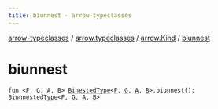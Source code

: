 ```yaml
---
title: biunnest - arrow-typeclasses
---
```


[arrow-typeclasses](../../index.html) / [arrow.typeclasses](../index.html) / [arrow.Kind](index.html) / [biunnest](./biunnest.html)

# biunnest

`fun <F, G, A, B> `[`BinestedType`](../-binested-type.html)`<`[`F`](biunnest.html#F)`, `[`G`](biunnest.html#G)`, `[`A`](biunnest.html#A)`, `[`B`](biunnest.html#B)`>.biunnest(): `[`BiunnestedType`](../-biunnested-type.html)`<`[`F`](biunnest.html#F)`, `[`G`](biunnest.html#G)`, `[`A`](biunnest.html#A)`, `[`B`](biunnest.html#B)`>`